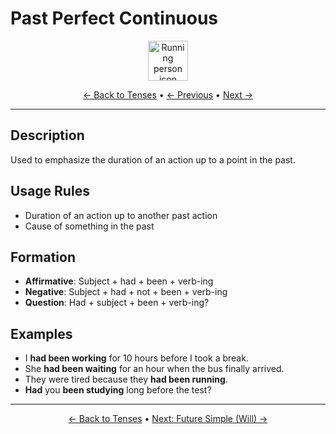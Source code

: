 # Past Perfect Continuous

<div align="center">
  <img src="https://cdn.jsdelivr.net/gh/twitter/twemoji@14.0.2/assets/72x72/1f3c3.png" alt="Running person icon" width="64">
</div>

<div align="center">

[← Back to Tenses](./) • [← Previous](07-past-perfect.md) • [Next →](09-future-simple-will.md)

</div>

---

## Description
Used to emphasize the duration of an action up to a point in the past.

## Usage Rules
- Duration of an action up to another past action
- Cause of something in the past

## Formation
- **Affirmative**: Subject + had + been + verb-ing
- **Negative**: Subject + had + not + been + verb-ing
- **Question**: Had + subject + been + verb-ing?

## Examples
- I **had been working** for 10 hours before I took a break.
- She **had been waiting** for an hour when the bus finally arrived.
- They were tired because they **had been running**.
- **Had** you **been studying** long before the test?

---

<div align="center">

[← Back to Tenses](./) • [Next: Future Simple (Will) →](09-future-simple-will.md)

</div>
